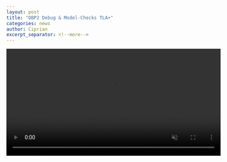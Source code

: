 ```yaml
---
layout: post
title: "OBP2 Debug & Model-Checks TLA+"
categories: news
author: Ciprian
excerpt_separator: <!--more-->
---
```


<!--more-->

<video src="/assets/videos/tlaplus_simu.mp4" width="560px" autoplay loop muted playsinline class="center-image"></video>
